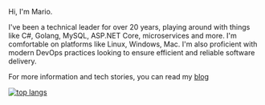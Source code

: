 Hi, I'm Mario.

I've been a technical leader for over 20 years, playing around with things like C#, Golang, MySQL, ASP.NET Core, microservices and more. I'm comfortable on platforms like Linux, Windows, Mac. I'm also proficient with modern DevOps practices looking to ensure efficient and reliable software delivery.

For more information and tech stories, you can read my [blog](https://mamcer.github.io/)

[![top langs](https://github-readme-stats.vercel.app/api/top-langs/?username=mamcer&layout=compact&theme=synthwave)](https://github.com/anuraghazra/github-readme-stats)
